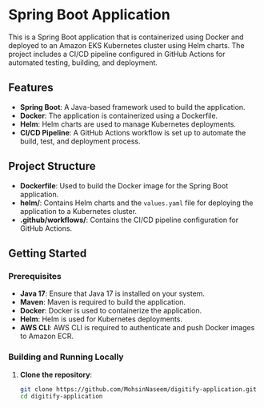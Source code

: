 # Spring Boot Application

This is a Spring Boot application that is containerized using Docker and deployed to an Amazon EKS Kubernetes cluster using Helm charts. The project includes a CI/CD pipeline configured in GitHub Actions for automated testing, building, and deployment.

## Features

- **Spring Boot**: A Java-based framework used to build the application.
- **Docker**: The application is containerized using a Dockerfile.
- **Helm**: Helm charts are used to manage Kubernetes deployments.
- **CI/CD Pipeline**: A GitHub Actions workflow is set up to automate the build, test, and deployment process.

## Project Structure

- **Dockerfile**: Used to build the Docker image for the Spring Boot application.
- **helm/**: Contains Helm charts and the `values.yaml` file for deploying the application to a Kubernetes cluster.
- **.github/workflows/**: Contains the CI/CD pipeline configuration for GitHub Actions.

## Getting Started

### Prerequisites

- **Java 17**: Ensure that Java 17 is installed on your system.
- **Maven**: Maven is required to build the application.
- **Docker**: Docker is used to containerize the application.
- **Helm**: Helm is used for Kubernetes deployments.
- **AWS CLI**: AWS CLI is required to authenticate and push Docker images to Amazon ECR.

### Building and Running Locally

1. **Clone the repository**:
   ```sh
   git clone https://github.com/MohsinNaseem/digitify-application.git
   cd digitify-application